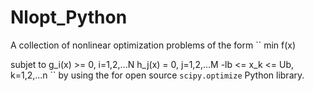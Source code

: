 # Nlopt_Python

A collection of nonlinear optimization problems of the form
``
            min f(x)

subjet to   g_i(x) >= 0, i=1,2,...N
            h_j(x) = 0,  j=1,2,...M
            -lb <= x_k <= Ub, k=1,2,...n
``
by using the for open source `scipy.optimize` Python library.
